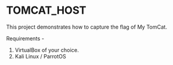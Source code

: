 # TOMCAT_HOST
This project demonstrates how to capture the flag of My TomCat.

Requirements -
1. VirtualBox of your choice.
2. Kali Linux / ParrotOS
